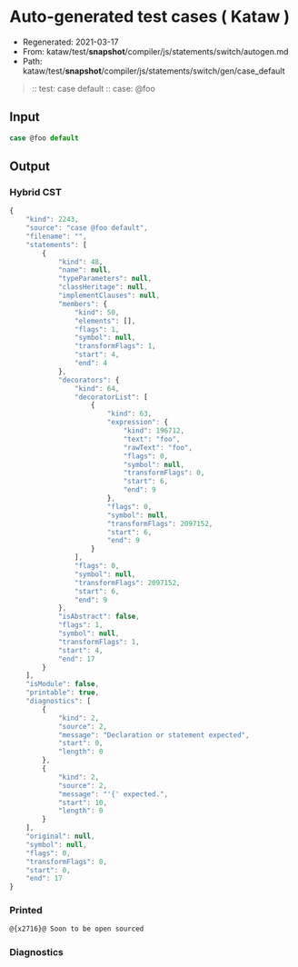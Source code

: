 # Auto-generated test cases ( Kataw )
- Regenerated: 2021-03-17
- From: kataw/test/__snapshot__/compiler/js/statements/switch/autogen.md
- Path: kataw/test/__snapshot__/compiler/js/statements/switch/gen/case_default
> :: test: case default
> :: case: @foo
## Input

`````js
case @foo default
`````

## Output

### Hybrid CST

```javascript
{
    "kind": 2243,
    "source": "case @foo default",
    "filename": "",
    "statements": [
        {
            "kind": 48,
            "name": null,
            "typeParameters": null,
            "classHeritage": null,
            "implementClauses": null,
            "members": {
                "kind": 50,
                "elements": [],
                "flags": 1,
                "symbol": null,
                "transformFlags": 1,
                "start": 4,
                "end": 4
            },
            "decorators": {
                "kind": 64,
                "decoratorList": [
                    {
                        "kind": 63,
                        "expression": {
                            "kind": 196712,
                            "text": "foo",
                            "rawText": "foo",
                            "flags": 0,
                            "symbol": null,
                            "transformFlags": 0,
                            "start": 6,
                            "end": 9
                        },
                        "flags": 0,
                        "symbol": null,
                        "transformFlags": 2097152,
                        "start": 6,
                        "end": 9
                    }
                ],
                "flags": 0,
                "symbol": null,
                "transformFlags": 2097152,
                "start": 6,
                "end": 9
            },
            "isAbstract": false,
            "flags": 1,
            "symbol": null,
            "transformFlags": 1,
            "start": 4,
            "end": 17
        }
    ],
    "isModule": false,
    "printable": true,
    "diagnostics": [
        {
            "kind": 2,
            "source": 2,
            "message": "Declaration or statement expected",
            "start": 0,
            "length": 0
        },
        {
            "kind": 2,
            "source": 2,
            "message": "'{' expected.",
            "start": 10,
            "length": 0
        }
    ],
    "original": null,
    "symbol": null,
    "flags": 0,
    "transformFlags": 0,
    "start": 0,
    "end": 17
}
```

### Printed

```javascript
@{x2716}@ Soon to be open sourced
```

### Diagnostics

```javascript

```

